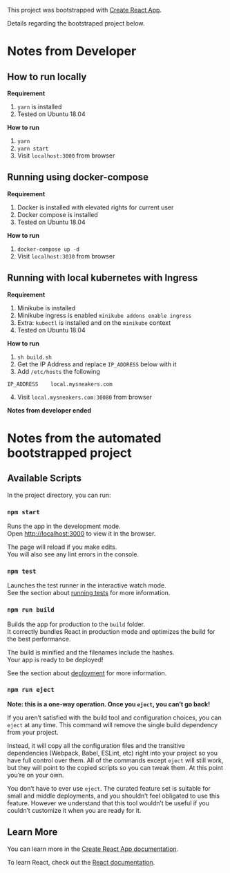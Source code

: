 This project was bootstrapped with [Create React App](https://github.com/facebook/create-react-app).

Details regarding the bootstraped project below.

# Notes from Developer

## How to run locally
**Requirement**
1. `yarn` is installed
2. Tested on Ubuntu 18.04

**How to run**
1. `yarn`
2. `yarn start`
3. Visit `localhost:3000` from browser

## Running using docker-compose
**Requirement**
1. Docker is installed with elevated rights for current user
2. Docker compose is installed
3. Tested on Ubuntu 18.04

**How to run**
1. `docker-compose up -d`
2. Visit `localhost:3030` from browser

## Running with local kubernetes with Ingress
**Requirement**
1. Minikube is installed
2. Minikube ingress is enabled
`minikube addons enable ingress`
3. Extra: `kubectl` is installed and on the `minikube` context
4. Tested on Ubuntu 18.04

**How to run**
1. `sh build.sh`
2. Get the IP Address and replace `IP_ADDRESS` below with it
3. Add `/etc/hosts` the following 
```
IP_ADDRESS    local.mysneakers.com
```
4. Visit `local.mysneakers.com:30080` from browser

**Notes from developer ended**

# Notes from the automated bootstrapped project 

## Available Scripts

In the project directory, you can run:

### `npm start`

Runs the app in the development mode.<br>
Open [http://localhost:3000](http://localhost:3000) to view it in the browser.

The page will reload if you make edits.<br>
You will also see any lint errors in the console.

### `npm test`

Launches the test runner in the interactive watch mode.<br>
See the section about [running tests](https://facebook.github.io/create-react-app/docs/running-tests) for more information.

### `npm run build`

Builds the app for production to the `build` folder.<br>
It correctly bundles React in production mode and optimizes the build for the best performance.

The build is minified and the filenames include the hashes.<br>
Your app is ready to be deployed!

See the section about [deployment](https://facebook.github.io/create-react-app/docs/deployment) for more information.

### `npm run eject`

**Note: this is a one-way operation. Once you `eject`, you can’t go back!**

If you aren’t satisfied with the build tool and configuration choices, you can `eject` at any time. This command will remove the single build dependency from your project.

Instead, it will copy all the configuration files and the transitive dependencies (Webpack, Babel, ESLint, etc) right into your project so you have full control over them. All of the commands except `eject` will still work, but they will point to the copied scripts so you can tweak them. At this point you’re on your own.

You don’t have to ever use `eject`. The curated feature set is suitable for small and middle deployments, and you shouldn’t feel obligated to use this feature. However we understand that this tool wouldn’t be useful if you couldn’t customize it when you are ready for it.

## Learn More

You can learn more in the [Create React App documentation](https://facebook.github.io/create-react-app/docs/getting-started).

To learn React, check out the [React documentation](https://reactjs.org/).
